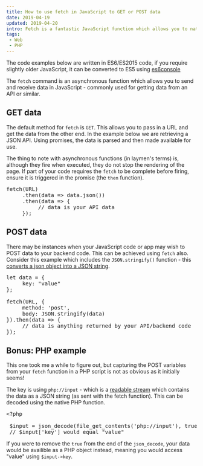 ```yaml
---
title: How to use fetch in JavaScript to GET or POST data
date: 2019-04-19
updated: 2019-04-20
intro: Fetch is a fantastic JavaScript function which allows you to natively get and post data from the browser. This post includes some examples of how to use it.
tags:
 - Web
 - PHP
---
```


<div class="info">The code examples below are written in ES6/ES2015 code, if you require slightly older JavaScript, it can be converted to ES5 using <a href="https://es6console.com/">es6console</a></div>

The `fetch` command is an asynchronous function which allows you to send and receive data in JavaScript - commonly used for getting data from an API or similar.

## GET data

The default method for `fetch` is `GET`. This allows you to pass in a URL and get the data from the other end. In the example below we are retrieving a JSON API. Using promises, the data is parsed and then made available for use.

The thing to note with asynchronous functions (in laymen's terms) is, although they fire when executed, they do not stop the rendering of the page. If part of your code requires the `fetch` to be complete before firing, ensure it is triggered in the promise (the `then` function).

<pre class="language-js">fetch(URL)
     .then(data => data.json())
     .then(data => {
          // data is your API data
     });</pre>

## POST data

There may be instances when your JavaScript code or app may wish to POST data to your backend code. This can be achieved using `fetch` also. Consider this example which includes the `JSON.stringify()` function - this [converts a json object into a JSON string](https://developer.mozilla.org/en-US/docs/Web/JavaScript/Reference/Global_Objects/JSON/stringify).

<pre class="language-js">let data = {
     key: "value"
};

fetch(URL, {
     method: 'post',
     body: JSON.stringify(data)
}).then(data => {
     // data is anything returned by your API/backend code
});</pre>

## Bonus: PHP example

This one took me a while to figure out, but capturing the POST variables from your `fetch` function in a PHP script is not as obvious as it initially seems!

The key is using `php://input` - which is a [readable stream](https://www.php.net/manual/en/wrappers.php.php#wrappers.php.input) which contains the data as a JSON string (as sent with the fetch function). This can be decoded using the native PHP function.

<pre class="language-php">&lt;?php

 $input = json_decode(file_get_contents('php://input'), true);
 // $input['key'] would equal "value"</pre>

If you were to remove the `true` from the end of the `json_decode`, your data would be availible as a PHP object instead, meaning you would access "value" using `$input->key`.